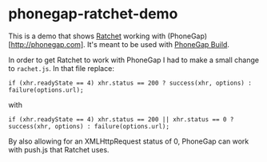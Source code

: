 phonegap-ratchet-demo
=====================

This is a demo that shows [Ratchet](https://github.com/maker/ratchet) working with (PhoneGap)[http://phonegap.com]. It's meant to be used with [PhoneGap Build](http://build.phonegap.com).

In order to get Ratchet to work with PhoneGap I had to make a small change to `rachet.js`. In that file replace:

`if (xhr.readyState == 4) xhr.status == 200 ? success(xhr, options) : failure(options.url);`

with

`if (xhr.readyState == 4) xhr.status == 200 || xhr.status == 0 ? success(xhr, options) : failure(options.url);`

By also allowing for an XMLHttpRequest status of 0, PhoneGap can work with push.js that Ratchet uses.